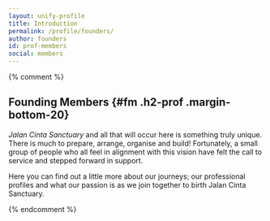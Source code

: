 ```yaml
---
layout: unify-profile
title: Introduction
permalink: /profile/founders/
author: founders
id: prof-members
social: members
---
```


{% comment %}
## Founding Members {#fm .h2-prof .margin-bottom-20}

*Jalan Cinta Sanctuary* and all that will occur here is something truly unique.
There is much to prepare, arrange, organise and build! Fortunately, a small
group of people who all feel in alignment with this vision have felt the call
to service and stepped forward in support.

Here you can find out a little more about our journeys; our professional
profiles and what our passion is as we join together to birth Jalan Cinta
Sanctuary.

{% endcomment %}